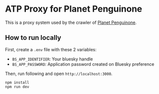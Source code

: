 # ATP Proxy for Planet Penguinone

This is a proxy system used by the crawler of [Planet Penguinone](https://kuropen.org/planet).

## How to run locally

First, create a `.env` file with these 2 variables:
- `BS_APP_IDENTIFIER`: Your bluesky handle
- `BS_APP_PASSWORD`: Application password created on Bluesky preference

Then, run following and open `http://localhost:3000`.

```
npm install
npm run dev
```
